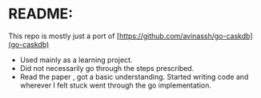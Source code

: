 # README:

This repo is mostly just a port of [https://github.com/avinassh/go-caskdb](go-caskdb)

- Used mainly as a learning project.
- Did not necessarily go through the steps prescribed.
- Read the paper , got a basic understanding. Started writing code and wherever I felt stuck
  went through the go implementation.

